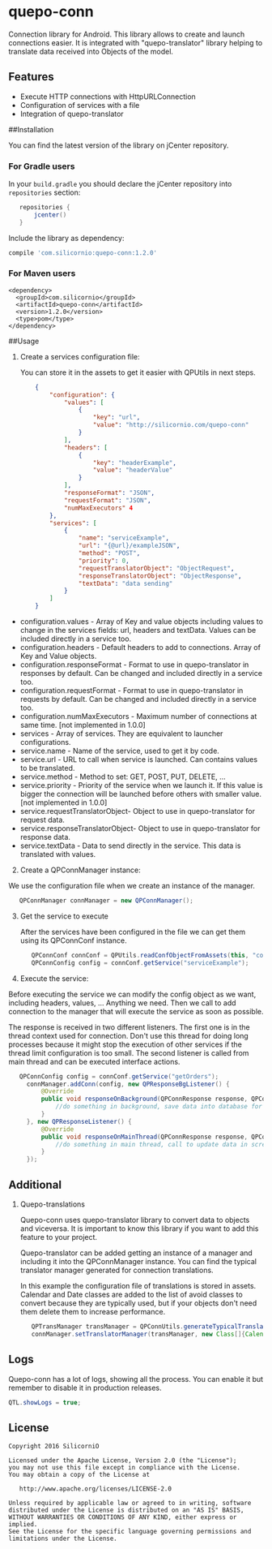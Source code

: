# quepo-conn
Connection library for Android. This library allows to create and launch connections easier. It is integrated with "quepo-translator" library helping to translate data received into Objects of the model.

## Features
 * Execute HTTP connections with HttpURLConnection
 * Configuration of services with a file
 * Integration of quepo-translator

##Installation

You can find the latest version of the library on jCenter repository.

### For Gradle users

In your `build.gradle` you should declare the jCenter repository into `repositories` section:
```gradle
   repositories {
       jcenter()
   }
```
Include the library as dependency:
```gradle
compile 'com.silicornio:quepo-conn:1.2.0'
```

### For Maven users
```maven
<dependency>
  <groupId>com.silicornio</groupId>
  <artifactId>quepo-conn</artifactId>
  <version>1.2.0</version>
  <type>pom</type>
</dependency>
```

##Usage

1. Create a services configuration file:

	You can store it in the assets to get it easier with QPUtils in next steps.

    ```json
		{
			"configuration": {
				"values": [
					{
						"key": "url",
						"value": "http://silicornio.com/quepo-conn"
					}
				],
				"headers": [
					{
						"key": "headerExample",
						"value": "headerValue"
					}
				],
				"responseFormat": "JSON",
				"requestFormat": "JSON",
				"numMaxExecutors" 4
			},
			"services": [
				{
					"name": "serviceExample",
					"url": "{@url}/exampleJSON",
					"method": "POST",
					"priority": 0,
					"requestTranslatorObject": "ObjectRequest",
					"responseTranslatorObject": "ObjectResponse",
					"textData": "data sending"
				}
			]
		}	
    ```
      
  * configuration.values - Array of Key and value objects including values to change in the services fields: url, headers and textData. Values can be included directly in a service too.
  * configuration.headers - Default headers to add to connections. Array of Key and Value objects.
  * configuration.responseFormat - Format to use in quepo-translator in responses by default. Can be changed and included directly in a service too.
  * configuration.requestFormat - Format to use in quepo-translator in requests by default. Can be changed and included directly in a service too.
  * configuration.numMaxExecutors - Maximum number of connections at same time. [not implemented in 1.0.0]
  * services - Array of services. They are equivalent to launcher configurations.
  * service.name - Name of the service, used to get it by code.
  * service.url - URL to call when service is launched. Can contains values to be translated.
  * service.method - Method to set: GET, POST, PUT, DELETE, ...
  * service.priority - Priority of the service when we launch it. If this value is bigger the connection will be launched before others with smaller value. [not implemented in 1.0.0]
  * service.requestTranslatorObject- Object to use in quepo-translator for request data.
  * service.responseTranslatorObject- Object to use in quepo-translator for response data.
  * service.textData - Data to send directly in the service. This data is translated with values.
  
2. Create a QPConnManager instance:

  We use the configuration file when we create an instance of the manager.
  
   ```java
      QPConnManager connManager = new QPConnManager();
   ```
   
3. Get the service to execute

   After the services have been configured in the file we can get them using its QPConnConf instance.
   
   ```java
      QPConnConf connConf = QPUtils.readConfObjectFromAssets(this, "connections.conf", QPConnConf.class);
	  QPConnConfig config = connConf.getService("serviceExample");
   ```
   
4. Execute the service:

  Before executing the service we can modify the config object as we want, including headers, values, ... Anything we need. Then we call to add connection to the manager that will execute the service as soon as possible.
  
  The response is received in two different listeners. The first one is in the thread context used for connection. Don't use this thread for doing long processes because it might stop the execution of other services if the thread limit configuration is too small. The second listener is called from main thread and can be executed interface actions.
    
   ```java
      QPConnConfig config = connConf.getService("getOrders");
        connManager.addConn(config, new QPResponseBgListener() {
            @Override
            public void responseOnBackground(QPConnResponse response, QPConnConfig config) {
                //do something in background, save data into database for example?
            }
        }, new QPResponseListener() {
            @Override
            public void responseOnMainThread(QPConnResponse response, QPConnConfig config) {
                //do something in main thread, call to update data in screen for example?
            }
        });
   ```

## Additional

1. Quepo-translations

   Quepo-conn uses quepo-translator library to convert data to objects and viceversa. It is important to know this library if you want to add this feature to your project.
  
   Quepo-translator can be added getting an instance of a manager and including it into the QPConnManager instance. You can find the typical translator manager generated for connection translations. 
   
   In this example the configuration file of translations is stored in assets. Calendar and Date classes are added to the list of avoid classes to convert because they are typically used, but if your objects don't need them delete them to increase performance.

   ```java
      QPTransManager transManager = QPConnUtils.generateTypicalTranslatorManager(QPUtils.readConfObjectFromAssets(this, "translation.conf", QPTransConf.class));
	  connManager.setTranslatorManager(transManager, new Class[]{Calendar.class, Date.class});
   ```

## Logs

Quepo-conn has a lot of logs, showing all the process. You can enable it but remember to disable it in production releases.

  ```java
  QTL.showLogs = true;
  ```

## License

    Copyright 2016 SilicorniO

    Licensed under the Apache License, Version 2.0 (the "License");
    you may not use this file except in compliance with the License.
    You may obtain a copy of the License at

       http://www.apache.org/licenses/LICENSE-2.0

    Unless required by applicable law or agreed to in writing, software
    distributed under the License is distributed on an "AS IS" BASIS,
    WITHOUT WARRANTIES OR CONDITIONS OF ANY KIND, either express or implied.
    See the License for the specific language governing permissions and
    limitations under the License.
    


